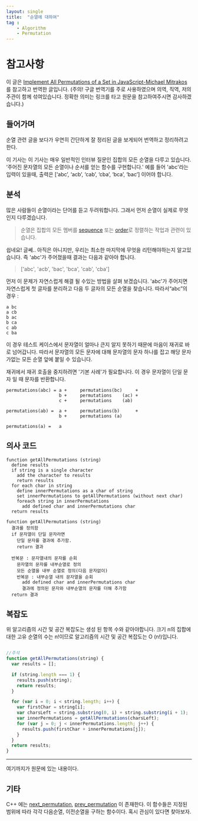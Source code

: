 ```yaml
---
layout: single
title:  "순열에 대하여"
tag : 
    - Algorithm
    - Permutation
---
```



# 참고사항

이 글은 [Implement All Permutations of a Set in JavaScript-Michael Mitrakos
](https://initjs.org/all-permutations-of-a-set-f1be174c79f8)
를 참고하고 번역한 글입니다.
(주의! 구글 번역기를 주로 사용하였으며 의역, 직역, 저의 주관이 함께 섞여있습니다. 정확한 의미는 링크를 타고 원문을 참고하여주시면 감사하겠습니다.)

## 들어가며
순열 관련 글을 보다가 우연히 간단하게 잘 정리된 글을 보게되어 번역하고 정리하려고 한다.


이 기사는 이 기사는 매우 일반적인 인터뷰 질문인 집합의 모든 순열을 다루고 있습니다.
‘주어진 문자열의 모든 순열이나 순서를 얻는 함수를 구현합니다.'
예를 들어 'abc'라는 입력이 있을때, 출력은 [‘abc’, ‘acb’, ‘cab’, ‘cba’, ‘bca’, ‘bac’] 이어야 합니다.

## 분석

많은 사람들이 순열이라는 단어를 듣고 두려워합니다. 그래서 먼저 순열이 실제로 무엇인지 다루겠습니다.

> 순열은 집합의 모든 멤버를 [sequence](https://en.wikipedia.org/wiki/Sequence) 또는 [order](https://en.wikipedia.org/wiki/List_of_order_structures_in_mathematics)로 정렬하는 작업과 관련이 있습니다.

쉽네요! 글쎄.. 아직은 아니지만, 우리는 최소한 마지막에 무엇을 리턴해야하는지 알고있습니다. 즉 'abc'가 주어졌을때 결과는 다음과 같아야 합니다.

>['abc', 'acb', 'bac', 'bca', 'cab', 'cba']

먼저 이 문제가 자연스럽게 해결 될 수있는 방법을 살펴 보겠습니다. 'abc'가 주어지면 자연스럽게 첫 글자를 분리하고 다음 두 글자의 모든 순열을 찾습니다. 따라서“abc”의 경우 :

    a bc
    a cb
    b ac
    b ca
    c ab
    c ba

이 경우 테스트 케이스에서 문자열이 얼마나 큰지 알지 못하기 때문에 마음이 재귀로 바로 넘어갑니다. 따라서 문자열의 모든 문자에 대해 문자열의 문자 하나를 잡고 해당 문자가없는 모든 순열 앞에 붙일 수 있습니다.

재귀에서 재귀 호출을 중지하려면 '기본 사례'가 필요합니다. 이 경우 문자열이 단일 문자 일 때 문자를 반환합니다.

    permutations(abc) = a +     permutations(bc)     +
                        b +     permutations    (ac) +
                        c +     permutations    (ab)

    permutations(ab) =  a +     permutations(b)      +
                        b +     permutations (a)

    permutations(a) =   a

## 의사 코드

    function getAllPermutations (string)
      define results
      if string is a single character
        add the character to results
        return results
      for each char in string
        define innerPermutations as a char of string
        set innerPermutations to getAllPermutations (without next char)
        foreach string in innerPermutations
          add defined char and innerPermutations char
      return results

    function getAllPermutations (string)
      결과를 정의함
      if 문자열이 단일 문자라면
        단일 문자를 결과에 추가함.
        return 결과

      반복문 : 문자열내의 문자를 순회
        문자열의 문자를 내부순열로 정의
        모든 순열을 내부 순열로 정의(다음 문자없이)
        반복문 : 내부순열 내의 문자열을 순회
          add defined char and innerPermutations char
          결과에 정의된 문자와 내부순열의 문자를 더해 추가함
      return 결과


## 복잡도
위 알고리즘의 시간 및 공간 복잡도는 생성 된 항목 수와 같아야합니다. 크기 n의 집합에 대한 고유 순열의 수는 n!이므로 알고리즘의 시간 및 공간 복잡도는 O (n!)입니다.



```js

//주석
function getAllPermutations(string) {
  var results = [];

  if (string.length === 1) {
    results.push(string);
    return results;
  }

  for (var i = 0; i < string.length; i++) {
    var firstChar = string[i];
    var charsLeft = string.substring(0, i) + string.substring(i + 1);
    var innerPermutations = getAllPermutations(charsLeft);
    for (var j = 0; j < innerPermutations.length; j++) {
      results.push(firstChar + innerPermutations[j]);
    }
  }
  return results;
}
```

---

여기까지가 원문에 있는 내용이다.

## 기타

C++ 에는 [next_permutation](http://www.cplusplus.com/reference/algorithm/next_permutation/), [prev_permutation](http://www.cplusplus.com/reference/algorithm/prev_permutation/) 이 존재한다. 이 함수들은 지정된 범위에 따라 각각 다음순열, 이전순열을 구하는 함수이다. 혹시 관심이 있다면 찾아보자.

